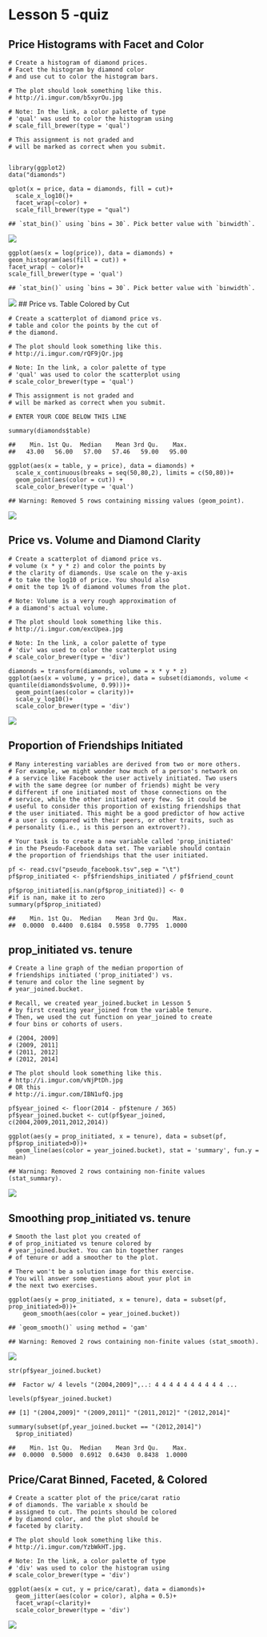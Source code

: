 Lesson 5 -quiz
==============

Price Histograms with Facet and Color
-------------------------------------

    # Create a histogram of diamond prices.
    # Facet the histogram by diamond color
    # and use cut to color the histogram bars.

    # The plot should look something like this.
    # http://i.imgur.com/b5xyrOu.jpg

    # Note: In the link, a color palette of type
    # 'qual' was used to color the histogram using
    # scale_fill_brewer(type = 'qual')

    # This assignment is not graded and
    # will be marked as correct when you submit.


    library(ggplot2)
    data("diamonds")

    qplot(x = price, data = diamonds, fill = cut)+
      scale_x_log10()+
      facet_wrap(~color) + 
      scale_fill_brewer(type = "qual")

    ## `stat_bin()` using `bins = 30`. Pick better value with `binwidth`.

![](lesson5_quiz_files/figure-markdown_strict/unnamed-chunk-1-1.png)

    ggplot(aes(x = log(price)), data = diamonds) +
    geom_histogram(aes(fill = cut)) +
    facet_wrap( ~ color)+
    scale_fill_brewer(type = 'qual')

    ## `stat_bin()` using `bins = 30`. Pick better value with `binwidth`.

![](lesson5_quiz_files/figure-markdown_strict/unnamed-chunk-1-2.png)
\#\# Price vs. Table Colored by Cut

    # Create a scatterplot of diamond price vs.
    # table and color the points by the cut of
    # the diamond.

    # The plot should look something like this.
    # http://i.imgur.com/rQF9jQr.jpg

    # Note: In the link, a color palette of type
    # 'qual' was used to color the scatterplot using
    # scale_color_brewer(type = 'qual')

    # This assignment is not graded and
    # will be marked as correct when you submit.

    # ENTER YOUR CODE BELOW THIS LINE

    summary(diamonds$table)

    ##    Min. 1st Qu.  Median    Mean 3rd Qu.    Max. 
    ##   43.00   56.00   57.00   57.46   59.00   95.00

    ggplot(aes(x = table, y = price), data = diamonds) + 
      scale_x_continuous(breaks = seq(50,80,2), limits = c(50,80))+
      geom_point(aes(color = cut)) + 
      scale_color_brewer(type = 'qual')

    ## Warning: Removed 5 rows containing missing values (geom_point).

![](lesson5_quiz_files/figure-markdown_strict/unnamed-chunk-2-1.png)

Price vs. Volume and Diamond Clarity
------------------------------------

    # Create a scatterplot of diamond price vs.
    # volume (x * y * z) and color the points by
    # the clarity of diamonds. Use scale on the y-axis
    # to take the log10 of price. You should also
    # omit the top 1% of diamond volumes from the plot.

    # Note: Volume is a very rough approximation of
    # a diamond's actual volume.

    # The plot should look something like this.
    # http://i.imgur.com/excUpea.jpg

    # Note: In the link, a color palette of type
    # 'div' was used to color the scatterplot using
    # scale_color_brewer(type = 'div')

    diamonds = transform(diamonds, volume = x * y * z)
    ggplot(aes(x = volume, y = price), data = subset(diamonds, volume < quantile(diamonds$volume, 0.99)))+
      geom_point(aes(color = clarity))+ 
      scale_y_log10()+
      scale_color_brewer(type = 'div')

![](lesson5_quiz_files/figure-markdown_strict/unnamed-chunk-3-1.png)

Proportion of Friendships Initiated
-----------------------------------

    # Many interesting variables are derived from two or more others.
    # For example, we might wonder how much of a person's network on
    # a service like Facebook the user actively initiated. Two users
    # with the same degree (or number of friends) might be very
    # different if one initiated most of those connections on the
    # service, while the other initiated very few. So it could be
    # useful to consider this proportion of existing friendships that
    # the user initiated. This might be a good predictor of how active
    # a user is compared with their peers, or other traits, such as
    # personality (i.e., is this person an extrovert?).

    # Your task is to create a new variable called 'prop_initiated'
    # in the Pseudo-Facebook data set. The variable should contain
    # the proportion of friendships that the user initiated.

    pf <- read.csv("pseudo_facebook.tsv",sep = "\t")
    pf$prop_initiated <- pf$friendships_initiated / pf$friend_count

    pf$prop_initiated[is.nan(pf$prop_initiated)] <- 0
    #if is nan, make it to zero
    summary(pf$prop_initiated)

    ##    Min. 1st Qu.  Median    Mean 3rd Qu.    Max. 
    ##  0.0000  0.4400  0.6184  0.5958  0.7795  1.0000

prop\_initiated vs. tenure
--------------------------

    # Create a line graph of the median proportion of
    # friendships initiated ('prop_initiated') vs.
    # tenure and color the line segment by
    # year_joined.bucket.

    # Recall, we created year_joined.bucket in Lesson 5
    # by first creating year_joined from the variable tenure.
    # Then, we used the cut function on year_joined to create
    # four bins or cohorts of users.

    # (2004, 2009]
    # (2009, 2011]
    # (2011, 2012]
    # (2012, 2014]

    # The plot should look something like this.
    # http://i.imgur.com/vNjPtDh.jpg
    # OR this
    # http://i.imgur.com/IBN1ufQ.jpg

    pf$year_joined <- floor(2014 - pf$tenure / 365)
    pf$year_joined.bucket <- cut(pf$year_joined, c(2004,2009,2011,2012,2014))

    ggplot(aes(y = prop_initiated, x = tenure), data = subset(pf, pf$prop_initiated>0))+
      geom_line(aes(color = year_joined.bucket), stat = 'summary', fun.y = mean)

    ## Warning: Removed 2 rows containing non-finite values (stat_summary).

![](lesson5_quiz_files/figure-markdown_strict/unnamed-chunk-5-1.png)

Smoothing prop\_initiated vs. tenure
------------------------------------

    # Smooth the last plot you created of
    # of prop_initiated vs tenure colored by
    # year_joined.bucket. You can bin together ranges
    # of tenure or add a smoother to the plot.

    # There won't be a solution image for this exercise.
    # You will answer some questions about your plot in
    # the next two exercises.

    ggplot(aes(y = prop_initiated, x = tenure), data = subset(pf, prop_initiated>0))+
        geom_smooth(aes(color = year_joined.bucket))

    ## `geom_smooth()` using method = 'gam'

    ## Warning: Removed 2 rows containing non-finite values (stat_smooth).

![](lesson5_quiz_files/figure-markdown_strict/unnamed-chunk-6-1.png)

    str(pf$year_joined.bucket)

    ##  Factor w/ 4 levels "(2004,2009]",..: 4 4 4 4 4 4 4 4 4 4 ...

    levels(pf$year_joined.bucket)

    ## [1] "(2004,2009]" "(2009,2011]" "(2011,2012]" "(2012,2014]"

    summary(subset(pf,year_joined.bucket == "(2012,2014]")
      $prop_initiated)

    ##    Min. 1st Qu.  Median    Mean 3rd Qu.    Max. 
    ##  0.0000  0.5000  0.6912  0.6430  0.8438  1.0000

Price/Carat Binned, Faceted, & Colored
--------------------------------------

    # Create a scatter plot of the price/carat ratio
    # of diamonds. The variable x should be
    # assigned to cut. The points should be colored
    # by diamond color, and the plot should be
    # faceted by clarity.

    # The plot should look something like this.
    # http://i.imgur.com/YzbWkHT.jpg.

    # Note: In the link, a color palette of type
    # 'div' was used to color the histogram using
    # scale_color_brewer(type = 'div')

    ggplot(aes(x = cut, y = price/carat), data = diamonds)+
      geom_jitter(aes(color = color), alpha = 0.5)+
      facet_wrap(~clarity)+
      scale_color_brewer(type = 'div')

![](lesson5_quiz_files/figure-markdown_strict/unnamed-chunk-7-1.png)
